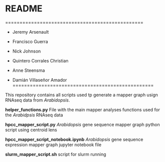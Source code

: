 # README

================================================
- Jeremy Arsenault

- Francisco Guerra

- Nick Johnson

- Quintero Corrales Christian

- Anne Steensma

- Damián Villaseñor Amador
=================================================


This repository contains all scripts used tp generate a mapper graph usign RNAseq data from *Arabidopsis*.

**helper_functions.py** File with the main mapper analyses functions used for the *Arabidpsis* RNAseq data  

**hpcc_mapper_script.py** *Arabidopsis* gene sequence mapper graph python script using centroid lens

**hpcc_mapper_script_notebook.ipynb** *Arabidopsis* gene sequence expression mapper graph jupyter notebook file

**slurm_mapper_script.sh** script for slurm running
